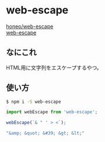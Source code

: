# web-escape
[honeo/web-escape](https://github.com/honeo/web-escape)  
[web-escape](https://www.npmjs.com/package/web-escape)

## なにこれ
HTML用に文字列をエスケープするやつ。

## 使い方
```sh
$ npm i -S web-escape
```
```js
import webEscape from 'web-escape';

webEscape(`& " ' > <`);
```
```js
"&amp; &quot; &#39; &gt; &lt;"
```
